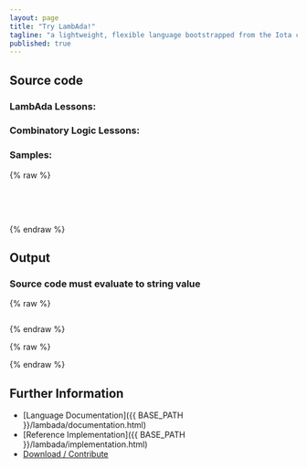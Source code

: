 ```yaml
---
layout: page
title: "Try LambAda!"
tagline: "a lightweight, flexible language bootstrapped from the Iota combinator"
published: true
---
```


<script src="runtime/jquery-1.11.2.min.js"></script>
<script src="runtime/asyncRuntimeClient.js"></script>
<script src="runtime/tools/IntelliHTML.js"></script>
<script>var libraryPath = "library/"; var runtimePath = "runtime/";</script>
<script src="runtime/tools/demoCommon.js"></script>
<script src="runtime/tools/demoTry.js"></script>

## Source code
### LambAda Lessons: <span id="llessons"></span>
### Combinatory Logic Lessons: <span id="clessons"></span>
### Samples: <span id="samples"></span>
{% raw %}
<pre id='evalSrc' style="min-height: 50px"></pre>
{% endraw %}

## Output
### Source code must evaluate to string value
{% raw %}
<pre id='evalRes'></pre>
{% endraw %}

{% raw %}
<!--### Binary-->
<pre id='evalBin' style='display: none;'></pre>
{% endraw %}

## Further Information
- [Language Documentation]({{ BASE_PATH }}/lambada/documentation.html)
- [Reference Implementation]({{ BASE_PATH }}/lambada/implementation.html)
- [Download / Contribute](https://github.com/olydis/lambada)

<br>
